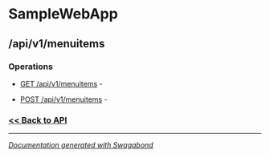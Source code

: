 
# SampleWebApp

## /api/v1/menuitems

### Operations

* [GET /api/v1/menuitems](../operations/GetApiV1Menuitems.md) -  

* [POST /api/v1/menuitems](../operations/PostApiV1Menuitems.md) -  

 


### [<< Back to API](../SampleWebApp.Readme.md)

*** 

*[Documentation generated with Swagabond](https://github.com/jordanbleu/swagabond)*
